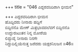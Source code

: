 +++
title = "046 ಎದ್ದರವರಿದಿರಾಗಿ ಭೀಮನ"

+++
ಎದ್ದರವರಿದಿರಾಗಿ ಭೀಮನ  
ಹೊದ್ದಿದರು ನೀನಾರು ಹದ್ದಿಗೆ  
ಬಿದ್ದಿನನೊ ಮೇಣ್ ಮಿತ್ರಭಾವದಲೆವಗೆ ಬಿದ್ದಿನನೊ   
ಉದ್ದುರುಟುತನ ನಿನ್ನ ಮೋರೆಯ  
ಲಿದ್ದುದೈ ನೀನಾರು ನಿನಗೇ  
ನಿದ್ದುದಿಲ್ಲಿಯೆನುತ್ತ ಜರೆದರು ಯಕ್ಷರನಿಲಜನ      ॥46॥